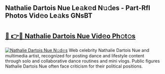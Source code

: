 ## Nathalie Dartois Nue Le𝚊k𝚎d N𝚞𝚍es - Part-RfI Photos Vid𝚎o Le𝚊ks GNsBT

# <h2><a href="http://fb1i87.evod.top/?m=Nathalie+Dartois+Nue">🔗 👉🔴 Nathalie Dartois Nue Vid𝚎o Ph𝚘t𝚘s</a></h2>

[![Nathalie Dartois Nue N𝚞d𝚎s](https://i.imgur.com/8V9OHl7.gif)](http://fb1i87.evod.top/?m=Nathalie+Dartois+Nue)
Web celebrity Nathalie Dartois Nue and multimedia artist, recognized for posting dance and lifestyle content through solo and collaborative dance routines and mini vlogs. Public figures Nathalie Dartois Nue often face criticism for their political positions. 
